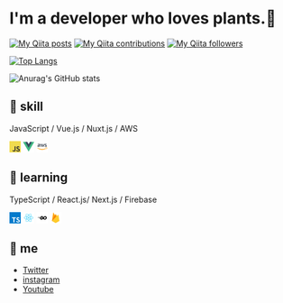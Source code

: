 # I'm a developer who loves plants.🌱

[![My Qiita posts](https://qiita-badge.apiapi.app/s/yoriblog/posts.svg)](http://qiita.com/yoriblog)
[![My Qiita contributions](https://qiita-badge.apiapi.app/s/yoriblog/contributions.svg)](http://qiita.com/yoriblog)
[![My Qiita followers](https://qiita-badge.apiapi.app/s/yoriblog/followers.svg)](http://qiita.com/yoriblog)

[![Top Langs](https://github-readme-stats.vercel.app/api/top-langs/?username=yoritin&bg_color=30,0250c5,d43f8d&title_color=fff&text_color=fff&layout=compact)](https://github.com/yoritin/github-readme-stats)

![Anurag's GitHub stats](https://github-readme-stats.vercel.app/api?username=yoritin&bg_color=30,0250c5,d43f8d&title_color=fff&text_color=fff)

## 🔨 skill
JavaScript / Vue.js / Nuxt.js / AWS

<!-- <code><img height="20" src="https://raw.githubusercontent.com/github/explore/80688e429a7d4ef2fca1e82350fe8e3517d3494d/topics/php/php.png"></code>
<code><img height="20" src="https://raw.githubusercontent.com/github/explore/80688e429a7d4ef2fca1e82350fe8e3517d3494d/topics/laravel/laravel.png"></code> -->
<code><img height="20" src="https://raw.githubusercontent.com/github/explore/80688e429a7d4ef2fca1e82350fe8e3517d3494d/topics/javascript/javascript.png"></code>
<code><img height="20" src="https://raw.githubusercontent.com/github/explore/80688e429a7d4ef2fca1e82350fe8e3517d3494d/topics/vue/vue.png"></code>
<code><img height="20" src="https://raw.githubusercontent.com/github/explore/80688e429a7d4ef2fca1e82350fe8e3517d3494d/topics/aws/aws.png"></code>

## 📝 learning
TypeScript / React.js/ Next.js / Firebase

<code><img height="20" src="https://raw.githubusercontent.com/github/explore/80688e429a7d4ef2fca1e82350fe8e3517d3494d/topics/typescript/typescript.png"></code>
<code><img height="20" src="https://raw.githubusercontent.com/github/explore/80688e429a7d4ef2fca1e82350fe8e3517d3494d/topics/react/react.png"></code>
<code><img height="20" src="https://raw.githubusercontent.com/github/explore/80688e429a7d4ef2fca1e82350fe8e3517d3494d/topics/go/go.png"></code>
<code><img height="20" src="https://raw.githubusercontent.com/github/explore/80688e429a7d4ef2fca1e82350fe8e3517d3494d/topics/firebase/firebase.png"></code>

## 🌵 me
- [Twitter](https://twitter.com/yoriblog)
- [instagram](https://www.instagram.com/tillandsia_yori/?hl=ja)
- [Youtube](https://www.youtube.com/channel/UCHZAZBI4LttDtULLNzaspsg)
